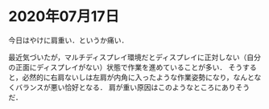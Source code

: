 # 2020年07月17日 


今日はやけに肩重い．というか痛い．



最近気づいたが，マルチディスプレイ環境だとディスプレイに正対しない（自分の正面にディスプレイがない）状態で作業を進めていることが多い．
そうすると，必然的に右肩ないしは左肩が内角に入ったような作業姿勢になり，なんとなくバランスが悪い恰好となる．
肩が重い原因はこのようなところにありそうだ．

